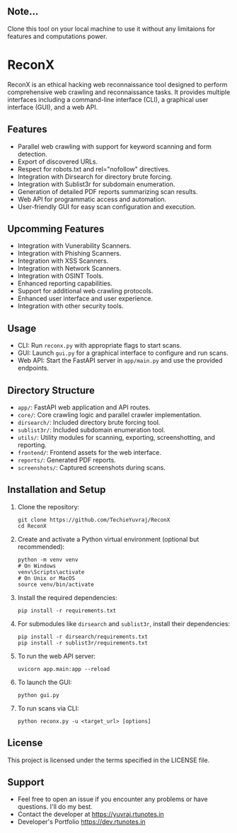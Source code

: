 ## Note...

Clone this tool on your local machine to use it without any limitaions for features and computations power. 

# ReconX

ReconX is an ethical hacking web reconnaissance tool designed to perform comprehensive web crawling and reconnaissance tasks. It provides multiple interfaces including a command-line interface (CLI), a graphical user interface (GUI), and a web API.

## Features

- Parallel web crawling with support for keyword scanning and form detection.
- Export of discovered URLs.
- Respect for robots.txt and rel="nofollow" directives.
- Integration with Dirsearch for directory brute forcing.
- Integration with Sublist3r for subdomain enumeration.
- Generation of detailed PDF reports summarizing scan results.
- Web API for programmatic access and automation.
- User-friendly GUI for easy scan configuration and execution.

## Upcomming Features
- Integration with Vunerability Scanners.
- Integration with Phishing Scanners.
- Integration with XSS Scanners.
- Integration with Network Scanners.
- Integration with OSINT Tools.
- Enhanced reporting capabilities.
- Support for additional web crawling protocols.
- Enhanced user interface and user experience.
- Integration with other security tools.

## Usage

- CLI: Run `reconx.py` with appropriate flags to start scans.
- GUI: Launch `gui.py` for a graphical interface to configure and run scans.
- Web API: Start the FastAPI server in `app/main.py` and use the provided endpoints.

## Directory Structure

- `app/`: FastAPI web application and API routes.
- `core/`: Core crawling logic and parallel crawler implementation.
- `dirsearch/`: Included directory brute forcing tool.
- `sublist3r/`: Included subdomain enumeration tool.
- `utils/`: Utility modules for scanning, exporting, screenshotting, and reporting.
- `frontend/`: Frontend assets for the web interface.
- `reports/`: Generated PDF reports.
- `screenshots/`: Captured screenshots during scans.

## Installation and Setup

1. Clone the repository:
   ```
   git clone https://github.com/TechieYuvraj/ReconX
   cd ReconX
   ```

2. Create and activate a Python virtual environment (optional but recommended):
   ```
   python -m venv venv
   # On Windows
   venv\Scripts\activate
   # On Unix or MacOS
   source venv/bin/activate
   ```

3. Install the required dependencies:
   ```
   pip install -r requirements.txt
   ```

4. For submodules like `dirsearch` and `sublist3r`, install their dependencies:
   ```
   pip install -r dirsearch/requirements.txt
   pip install -r sublist3r/requirements.txt
   ```

5. To run the web API server:
   ```
   uvicorn app.main:app --reload
   ```

6. To launch the GUI:
   ```
   python gui.py
   ```

7. To run scans via CLI:
   ```
   python reconx.py -u <target_url> [options]
   ```

## License

This project is licensed under the terms specified in the LICENSE file.

## Support

- Feel free to open an issue if you encounter any problems or have questions. I'll do my best.
- Contact the developer at https://yuvraj.rtunotes.in
- Developer's Portfolio https://dev.rtunotes.in
